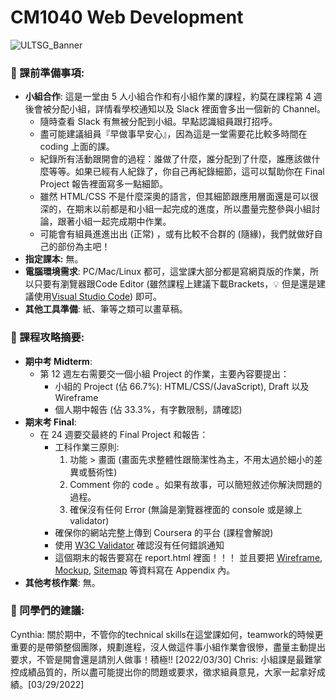 # CM1040 Web Development

![ULTSG_Banner](https://user-images.githubusercontent.com/14081948/160753354-ee8de386-f666-4d3e-b1a6-7055819adabf.png)

### 🔖  課前準備事項:

- **小組合作**: 這是一堂由 5 人小組合作和有小組作業的課程，約莫在課程第 4 週後會被分配小組，詳情看學校通知以及 Slack 裡面會多出一個新的 Channel。
    - 隨時查看 Slack 有無被分配到小組。早點認識組員跟打招呼。
    - 盡可能建議組員『早做事早安心』，因為這是一堂需要花比較多時間在 coding 上面的課。
    - 紀錄所有活動跟開會的過程：誰做了什麼，誰分配到了什麼，誰應該做什麼等等。如果已經有人紀錄了，你自己再紀錄細節，這可以幫助你在 Final Project 報告裡面寫多一點細節。
    - 雖然 HTML/CSS 不是什麼深奧的語言，但其細節跟應用層面還是可以很深的，在期末以前都是和小組一起完成的進度，所以盡量完整參與小組討論，跟著小組一起完成期中作業。
    - 可能會有組員進進出出 (正常) ，或有比較不合群的 (隨緣)，我們就做好自己的部份為主吧！
- **指定課本:** 無。
- **電腦環境需求**: PC/Mac/Linux 都可，這堂課大部分都是寫網頁版的作業，所以只要有瀏覽器跟Code Editor (雖然課程上建議下載Brackets，💡 但是還是建議使用[Visual Studio Code](https://code.visualstudio.com/)) 即可。
- **其他工具準備**: 紙、筆等之類可以畫草稿。

### 📓 課程攻略摘要:

- **期中考 Midterm**:
    - 第 12 週左右需要交一個小組 Project 的作業，主要內容要提出：
        - 小組的 Project (佔 66.7%): HTML/CSS/(JavaScript), Draft 以及 Wireframe
        - 個人期中報告 (佔 33.3%，有字數限制，請確認)
- **期末考 Final**:
    - 在 24 週要交最終的 Final Project 和報告：
        - 工科作業三原則:
            1. 功能 > 畫面 (畫面先求整體性跟簡潔性為主，不用太過於細小的差異或藝術性)
            2. Comment 你的 code 。如果有故事，可以簡短敘述你解決問題的過程。
            3. 確保沒有任何 Error (無論是瀏覽器裡面的 console 或是線上 validator)
        - 確保你的網站完整上傳到 Coursera 的平台 (課程會解說)
        - 使用 [W3C Validator](https://validator.w3.org/) 確認沒有任何錯誤通知
        - 這個期末的報告要寫在 report.html 裡面！！！ 並且要把 [Wireframe](https://www.figma.com/), [Mockup](https://placeit.net/c/mockups?search=website), [Sitemap](https://www.xml-sitemaps.com/) 等資料寫在 Appendix 內。
- **其他考核作業**: 無。
    
    

### 🤩 同學們的建議:

Cynthia: 關於期中，不管你的technical skills在這堂課如何，teamwork的時候更重要的是帶領整個團隊，規劃進程，沒人做這件事小組作業會很慘，盡量主動提出要求，不管是開會還是請別人做事！積極!! [2022/03/30]
Chris: 小組課是最難掌控成績品質的，所以盡可能提出你的問題或要求，徵求組員意見，大家一起拿好成績。[03/29/2022]
